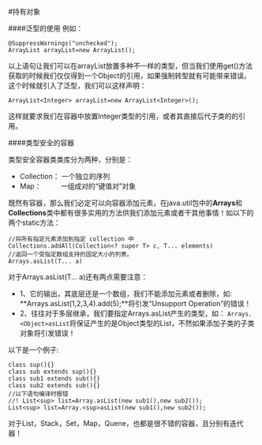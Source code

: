 #持有对象

####泛型的使用
例如：
	
	@SuppressWarnings("unchecked");
	ArrayList arrayList=new ArrayList();

以上语句让我们可以在arrayList放置多种不一样的类型，但当我们使用get()方法获取的时候我们仅仅得到一个Object的引用，如果强制转型就有可能带来错误。这个时候就引入了泛型，我们可以这样声明：

	ArrayList<Integer> arrayList=new ArrayList<Integer>();

这样就要求我们在容器中放置Integer类型的引用，或者其直接后代子类的的引用。

####类型安全的容器

类型安全容器类类库分为两种，分别是：

- Collection： 一个独立的序列
- Map： &nbsp;&nbsp;&nbsp;&nbsp;&nbsp;&nbsp;&nbsp;&nbsp;&nbsp;一组成对的“键值对”对象

既然有容器，那么我们必定可以向容器添加元素，在java.util包中的**Arrays**和**Collections**类中都有很多实用的方法供我们添加元素或者干其他事情！如以下的两个static方法：
	
	//将所有指定元素添加到指定 collection 中
	Collections.addAll(Collection<? super T> c, T... elements)
	//返回一个受指定数组支持的固定大小的列表。
	Arrays.asList(T... a)

对于Arrays.asList(T... a)还有两点需要注意：

- 1、它的输出，其底层还是一个数组，我们不能添加元素或者删除，如: **Arrays.asList(1,2,3,4).add(5);**将引发“Unsupport Operation”的错误！
- 2、往往对于多层继承，我们要指定Arrays.asList产生的类型，如：
`Arrays.<Object>asList`将保证产生的是Object类型的List，不然如果添加子类的子类对象将引发错误！

以下是一个例子:

	class sup(){}
	class sub extends sup(){}
	class sub1 extends sub(){}
	class sub2 extends sub(){}
	//以下语句编译时报错
	//! List<sup> list=Array.asList(new sub1(),new sub2());
	List<sup> list=Array.<sup>asList(new sub1(),new sub2());


对于List，Stack，Set，Map，Quene，也都是很不错的容器，且分别有迭代器！
